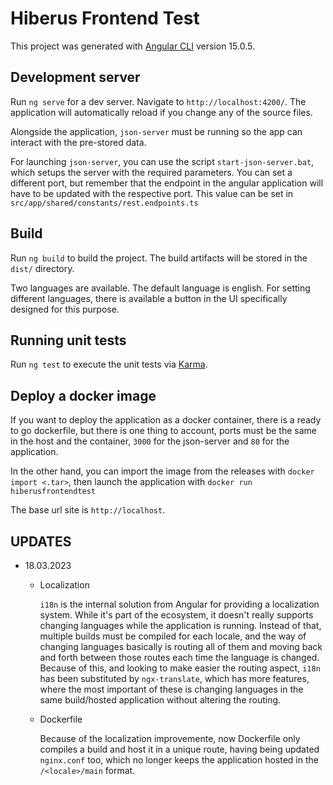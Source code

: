 # Hiberus Frontend Test

This project was generated with [Angular CLI](https://github.com/angular/angular-cli) version 15.0.5.

## Development server

Run `ng serve` for a dev server. Navigate to `http://localhost:4200/`. The application will automatically reload if you change any of the source files.

Alongside the application, `json-server` must be running so the app can interact with the pre-stored data. 

For launching `json-server`, you can use the script `start-json-server.bat`, which setups the server with the required parameters. You can set a different port, but remember that the endpoint in the angular application will have to be updated with the respective port. This value can be set in `src/app/shared/constants/rest.endpoints.ts`

## Build

Run `ng build` to build the project. The build artifacts will be stored in the `dist/` directory.

Two languages are available. The default language is english. For setting different languages, there is available a button in the UI specifically designed for this purpose.

## Running unit tests

Run `ng test` to execute the unit tests via [Karma](https://karma-runner.github.io).

## Deploy a docker image

If you want to deploy the application as a docker container, there is a ready to go dockerfile, but there is one thing to account, ports must be the same in the host and the container, `3000` for the json-server and `80` for the application.

In the other hand, you can import the image from the releases with `docker import <.tar>`, then launch the application with `docker run hiberusfrontendtest`

The base url site is `http://localhost`.

## UPDATES
- 18.03.2023
  - Localization
	
    `i18n` is the internal solution from Angular for providing a localization system. While it's part of the ecosystem, it doesn't really supports changing languages while the application is running. Instead of that, multiple builds must be compiled for each locale, and the way of changing languages basically is routing all of them and moving back and forth between those routes each time the language is changed. Because of this, and looking to make easier the routing aspect, `i18n` has been substituted by `ngx-translate`, which has more features, where the most important of these is changing languages in the same build/hosted application without altering the routing.
		
  - Dockerfile
	
	 Because of the localization improvemente, now Dockerfile only compiles a build and host it in a unique route, having being updated `nginx.conf` too, which no longer keeps the application hosted in the `/<locale>/main` format.
